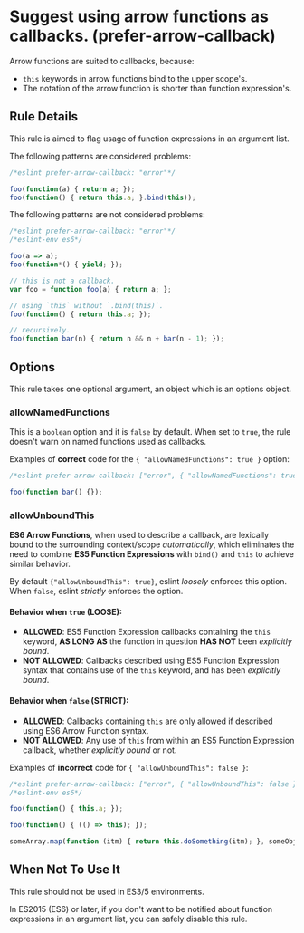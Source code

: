 # Suggest using arrow functions as callbacks. (prefer-arrow-callback)

Arrow functions are suited to callbacks, because:

- `this` keywords in arrow functions bind to the upper scope's.
- The notation of the arrow function is shorter than function expression's.

## Rule Details

This rule is aimed to flag usage of function expressions in an argument list.

The following patterns are considered problems:

```js
/*eslint prefer-arrow-callback: "error"*/

foo(function(a) { return a; });
foo(function() { return this.a; }.bind(this));
```

The following patterns are not considered problems:

```js
/*eslint prefer-arrow-callback: "error"*/
/*eslint-env es6*/

foo(a => a);
foo(function*() { yield; });

// this is not a callback.
var foo = function foo(a) { return a; };

// using `this` without `.bind(this)`.
foo(function() { return this.a; });

// recursively.
foo(function bar(n) { return n && n + bar(n - 1); });
```

## Options

This rule takes one optional argument, an object which is an options object.

### allowNamedFunctions

This is a `boolean` option and it is `false` by default. When set to `true`, the rule doesn't warn on named functions used as callbacks.

Examples of **correct** code for the `{ "allowNamedFunctions": true }` option:

```js
/*eslint prefer-arrow-callback: ["error", { "allowNamedFunctions": true }]*/

foo(function bar() {});
```

### allowUnboundThis

__ES6 Arrow Functions__, when used to describe a callback, are lexically bound to the surrounding context/scope _automatically_, which eliminates the need to combine __ES5 Function Expressions__ with `bind()` and `this` to achieve similar behavior.

By default `{"allowUnboundThis": true}`, eslint _loosely_ enforces this option. When `false`, eslint _strictly_ enforces the option.
#### Behavior when `true` (LOOSE):
- __ALLOWED__: ES5 Function Expression callbacks containing the `this` keyword, __AS LONG AS__ the function in question __HAS NOT__ been _explicitly bound_.
- __NOT ALLOWED__: Callbacks described using ES5 Function Expression syntax that contains use of the `this` keyword, and has been _explicitly bound_.

#### Behavior when `false` (STRICT):
- __ALLOWED__: Callbacks containing `this` are only allowed if described using ES6 Arrow Function syntax.
- __NOT ALLOWED__: Any use of `this` from within an ES5 Function Expression callback, whether _explicitly bound_ or not.

Examples of **incorrect** code for `{ "allowUnboundThis": false }`:

```js
/*eslint prefer-arrow-callback: ["error", { "allowUnboundThis": false }]*/
/*eslint-env es6*/

foo(function() { this.a; });

foo(function() { (() => this); });

someArray.map(function (itm) { return this.doSomething(itm); }, someObject);
```

## When Not To Use It

This rule should not be used in ES3/5 environments.

In ES2015 (ES6) or later, if you don't want to be notified about function expressions in an argument list, you can safely disable this rule.
